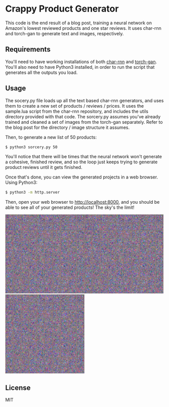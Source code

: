 # Crappy Product Generator

This code is the end result of a blog post, training a neural network on Amazon's lowest reviewed products and one star reviews. It uses char-rnn and torch-gan to generate text and images, respectively.

## Requirements

You'll need to have working installations of both [char-rnn](https://github.com/karpathy/char-rnn) and [torch-gan](https://github.com/skaae/torch-gan). You'll also need to have Python3 installed, in order to run the script that generates all the outputs you load.

## Usage

The socery.py file loads up all the text based char-rnn generators, and uses them to create a new set of products / reviews / prices. It uses the sample.lua script from the char-rnn repository, and includes the utils directory provided with that code. The sorcery.py assumes you've already trained and cleaned a set of images from the torch-gan separately. Refer to the blog post for the directory / image structure it assumes.

Then, to generate a new list of 50 products:

```bash
$ python3 sorcery.py 50
```

You'll notice that there will be times that the neural network won't generate a cohesive, finished review, and so the loop just keeps trying to generate product reviews until it gets finished.

Once that's done, you can view the generated projects in a web browser. Using Python3:

```bash
$ python3 -m http.server
```

Then, open your web browser to [http://localhost:8000](http://localhost:8000), and you should be able to see all of your generated products! The sky's the limit!

![gan trained on amazon crappy products](https://raw.githubusercontent.com/burningion/crappy-product-generator/master/images/out.gif)![gan trained on amazon crappy products](https://raw.githubusercontent.com/burningion/crappy-product-generator/master/images/out.gif)![gan trained on amazon crappy products](https://raw.githubusercontent.com/burningion/crappy-product-generator/master/images/out.gif)

## License

MIT
